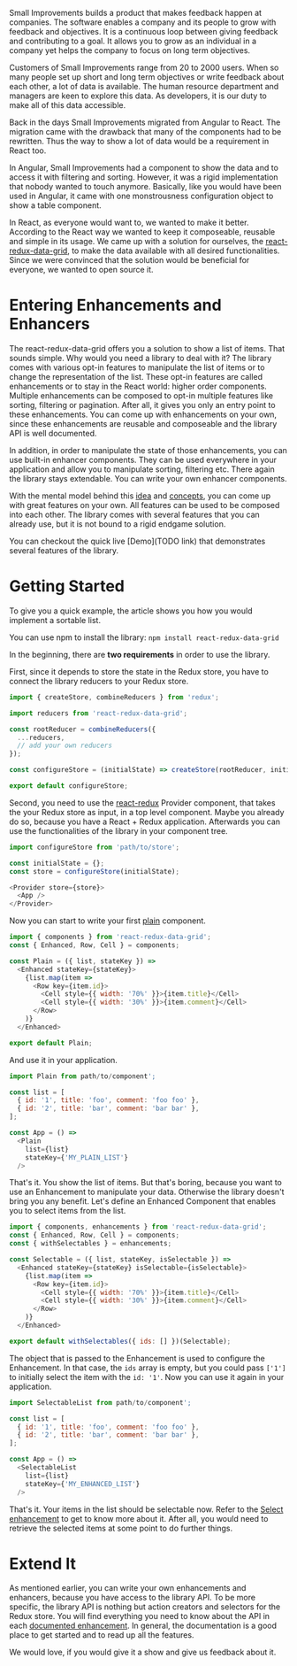 Small Improvements builds a product that makes feedback happen at companies. The software enables a company and its people to grow with feedback and objectives. It is a continuous loop between giving feedback and contributing to a goal. It allows you to grow as an individual in a company yet helps the company to focus on long term objectives.

Customers of Small Improvements range from 20 to 2000 users. When so many people set up short and long term objectives or write feedback about each other, a lot of data is available. The human resource department and managers are keen to explore this data. As developers, it is our duty to make all of this data accessible.

Back in the days Small Improvements migrated from Angular to React. The migration came with the drawback that many of the components had to be rewritten. Thus the way to show a lot of data would be a requirement in React too.

In Angular, Small Improvements had a component to show the data and to access it with filtering and sorting. However, it was a rigid implementation that nobody wanted to touch anymore. Basically, like you would have been used in Angular, it came with one monstrousness configuration object to show a table component.

In React, as everyone would want to, we wanted to make it better. According to the React way we wanted to keep it composeable, reusable and simple in its usage. We came up with a solution for ourselves, the [react-redux-data-grid](https://github.com/SmallImprovements/react-redux-data-grid), to make the data available with all desired functionalities. Since we were convinced that the solution would be beneficial for everyone, we wanted to open source it.

# Entering Enhancements and Enhancers

The react-redux-data-grid offers you a solution to show a list of items. That sounds simple. Why would you need a library to deal with it? The library comes with various opt-in features to manipulate the list of items or to change the representation of the list. These opt-in features are called enhancements or to stay in the React world: higher order components. Multiple enhancements can be composed to opt-in multiple features like sorting, filtering or pagination. After all, it gives you only an entry point to these enhancements. You can come up with enhancements on your own, since these enhancements are reusable and composeable and the library API is well documented.

In addition, in order to manipulate the state of those enhancements, you can use built-in enhancer components. They can be used everywhere in your application and allow you to manipulate sorting, filtering etc. There again the library stays extendable. You can write your own enhancer components.

With the mental model behind this [idea](https://github.com/SmallImprovements/react-redux-data-grid/blob/master/docs/Idea.md) and [concepts](https://github.com/SmallImprovements/react-redux-data-grid/blob/master/docs/Concepts.md), you can come up with great features on your own. All features can be used to be composed into each other. The library comes with several features that you can already use, but it is not bound to a rigid endgame solution.

You can checkout the quick live [Demo](TODO link) that demonstrates several features of the library.

# Getting Started

To give you a quick example, the article shows you how you would implement a sortable list.

You can use npm to install the library: `npm install react-redux-data-grid`

In the beginning, there are **two requirements** in order to use the library.

First, since it depends to store the state in the Redux store, you have to connect the library reducers to your Redux store.

```javascript
import { createStore, combineReducers } from 'redux';

import reducers from 'react-redux-data-grid';

const rootReducer = combineReducers({
  ...reducers,
  // add your own reducers
});

const configureStore = (initialState) => createStore(rootReducer, initialState);

export default configureStore;
```

Second, you need to use the [react-redux](https://github.com/reactjs/react-redux) Provider component, that takes the your Redux store as input, in a top level component. Maybe you already do so, because you have a React + Redux application. Afterwards you can use the functionalities of the library in your component tree.

```javascript
import configureStore from 'path/to/store';

const initialState = {};
const store = configureStore(initialState);

<Provider store={store}>
  <App />
</Provider>
```

Now you can start to write your first [plain](https://github.com/SmallImprovements/react-redux-data-grid/blob/master/docs/features/Plain.md) component.

```javascript
import { components } from 'react-redux-data-grid';
const { Enhanced, Row, Cell } = components;

const Plain = ({ list, stateKey }) =>
  <Enhanced stateKey={stateKey}>
    {list.map(item =>
      <Row key={item.id}>
        <Cell style={{ width: '70%' }}>{item.title}</Cell>
        <Cell style={{ width: '30%' }}>{item.comment}</Cell>
      </Row>
    )}
  </Enhanced>

export default Plain;
```

And use it in your application.

```javascript
import Plain from path/to/component';

const list = [
  { id: '1', title: 'foo', comment: 'foo foo' },
  { id: '2', title: 'bar', comment: 'bar bar' },
];

const App = () =>
  <Plain
    list={list}
    stateKey={'MY_PLAIN_LIST'}
  />
```

That's it. You show the list of items. But that's boring, because you want to use an Enhancement to manipulate your data. Otherwise the library doesn't bring you any benefit. Let's define an Enhanced Component that enables you to select items from the list.

```javascript
import { components, enhancements } from 'react-redux-data-grid';
const { Enhanced, Row, Cell } = components;
const { withSelectables } = enhancements;

const Selectable = ({ list, stateKey, isSelectable }) =>
  <Enhanced stateKey={stateKey} isSelectable={isSelectable}>
    {list.map(item =>
      <Row key={item.id}>
        <Cell style={{ width: '70%' }}>{item.title}</Cell>
        <Cell style={{ width: '30%' }}>{item.comment}</Cell>
      </Row>
    )}
  </Enhanced>

export default withSelectables({ ids: [] })(Selectable);
```

The object that is passed to the Enhancement is used to configure the Enhancement. In that case, the `ids` array is empty, but you could pass `['1']` to initially select the item with the `id: '1'`. Now you can use it again in your application.

```javascript
import SelectableList from path/to/component';

const list = [
  { id: '1', title: 'foo', comment: 'foo foo' },
  { id: '2', title: 'bar', comment: 'bar bar' },
];

const App = () =>
  <SelectableList
    list={list}
    stateKey={'MY_ENHANCED_LIST'}
  />
```

That's it. Your items in the list should be selectable now. Refer to the [Select enhancement](https://github.com/SmallImprovements/react-redux-data-grid/blob/master/docs/features/Select.md) to get to know more about it. After all, you would need to retrieve the selected items at some point to do further things.

# Extend It

As mentioned earlier, you can write your own enhancements and enhancers, because you have access to the library API. To be more specific, the library API is nothing but action creators and selectors for the Redux store. You will find everything you need to know about the API in each [documented enhancement](https://github.com/SmallImprovements/react-redux-data-grid/tree/master/docs/features). In general, the documentation is a good place to get started and to read up all the features.

We would love, if you would give it a show and give us feedback about it.
